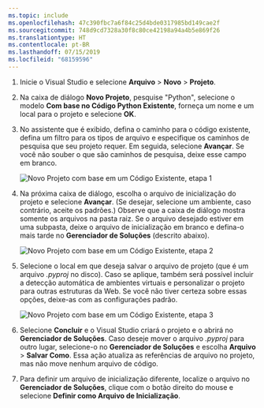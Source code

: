 ```yaml
---
ms.topic: include
ms.openlocfilehash: 47c390fbc7a6f84c25d4bde0317985bd149cae2f
ms.sourcegitcommit: 748d9cd7328a30f8c80ce42198a94a4b5e869f26
ms.translationtype: HT
ms.contentlocale: pt-BR
ms.lasthandoff: 07/15/2019
ms.locfileid: "68159596"
---
```

1. Inicie o Visual Studio e selecione **Arquivo** > **Novo** > **Projeto**.

1. Na caixa de diálogo **Novo Projeto**, pesquise "Python", selecione o modelo **Com base no Código Python Existente**, forneça um nome e um local para o projeto e selecione **OK**.

1. No assistente que é exibido, defina o caminho para o código existente, defina um filtro para os tipos de arquivo e especifique os caminhos de pesquisa que seu projeto requer. Em seguida, selecione **Avançar**. Se você não souber o que são caminhos de pesquisa, deixe esse campo em branco.

    ![Novo Projeto com base em um Código Existente, etapa 1](../media/projects-from-existing-1.png)

1. Na próxima caixa de diálogo, escolha o arquivo de inicialização do projeto e selecione **Avançar**. (Se desejar, selecione um ambiente, caso contrário, aceite os padrões.) Observe que a caixa de diálogo mostra somente os arquivos na pasta raiz. Se o arquivo desejado estiver em uma subpasta, deixe o arquivo de inicialização em branco e defina-o mais tarde no **Gerenciador de Soluções** (descrito abaixo).

    ![Novo Projeto com base em um Código Existente, etapa 2](../media/projects-from-existing-2.png)

1. Selecione o local em que deseja salvar o arquivo de projeto (que é um arquivo *.pyproj* no disco). Caso se aplique, também será possível incluir a detecção automática de ambientes virtuais e personalizar o projeto para outras estruturas da Web. Se você não tiver certeza sobre essas opções, deixe-as com as configurações padrão.

    ![Novo Projeto com base em um Código Existente, etapa 3](../media/projects-from-existing-3.png)

1. Selecione **Concluir** e o Visual Studio criará o projeto e o abrirá no **Gerenciador de Soluções**. Caso deseje mover o arquivo *.pyproj* para outro lugar, selecione-o no **Gerenciador de Soluções** e escolha **Arquivo** > **Salvar Como**. Essa ação atualiza as referências de arquivo no projeto, mas não move nenhum arquivo de código.

1. Para definir um arquivo de inicialização diferente, localize o arquivo no **Gerenciador de Soluções**, clique com o botão direito do mouse e selecione **Definir como Arquivo de Inicialização**.